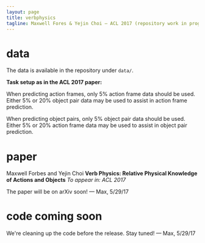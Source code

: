 ```yaml
---
layout: page
title: verbphysics
tagline: Maxwell Fores & Yejin Choi — ACL 2017 (repository work in progress)
---
```


# data

The data is available in the repository under `data/`.

**Task setup as in the ACL 2017 paper:**

When predicting action frames, only 5% action frame data should be used. Either
5% or 20% object pair data may be used to assist in action frame prediction.

When predicting object pairs, only 5% object pair data should be used. Either
5% or 20% action frame data may be used to assist in object pair prediction.

# paper

Maxwell Forbes and Yejin Choi
**Verb Physics: Relative Physical Knowledge of Actions and Objects**
_To appear in: ACL 2017_

The paper will be on arXiv soon!  — Max, 5/29/17

# code coming soon

We're cleaning up the code before the release. Stay tuned! — Max, 5/29/17

